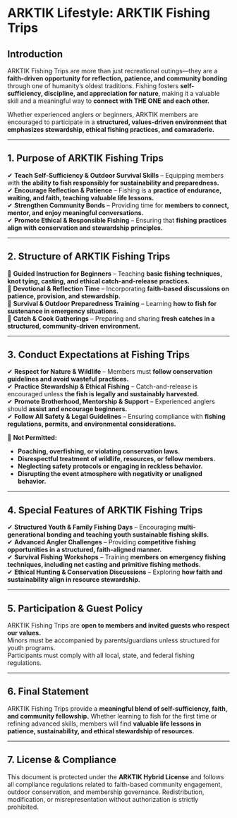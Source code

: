 # ARKTIK Lifestyle: ARKTIK Fishing Trips  

## **Introduction**  
ARKTIK Fishing Trips are more than just recreational outings—they are a **faith-driven opportunity for reflection, patience, and community bonding** through one of humanity’s oldest traditions. Fishing fosters **self-sufficiency, discipline, and appreciation for nature**, making it a valuable skill and a meaningful way to **connect with THE ONE and each other.**  

Whether experienced anglers or beginners, ARKTIK members are encouraged to participate in a **structured, values-driven environment that emphasizes stewardship, ethical fishing practices, and camaraderie.**  

---  

## **1. Purpose of ARKTIK Fishing Trips**  

✔ **Teach Self-Sufficiency & Outdoor Survival Skills** – Equipping members with **the ability to fish responsibly for sustainability and preparedness.**  
✔ **Encourage Reflection & Patience** – Fishing is a **practice of endurance, waiting, and faith, teaching valuable life lessons.**  
✔ **Strengthen Community Bonds** – Providing time for **members to connect, mentor, and enjoy meaningful conversations.**  
✔ **Promote Ethical & Responsible Fishing** – Ensuring that **fishing practices align with conservation and stewardship principles.**  

---  

## **2. Structure of ARKTIK Fishing Trips**  

📌 **Guided Instruction for Beginners** – Teaching **basic fishing techniques, knot tying, casting, and ethical catch-and-release practices.**  
📌 **Devotional & Reflection Time** – Incorporating **faith-based discussions on patience, provision, and stewardship.**  
📌 **Survival & Outdoor Preparedness Training** – Learning **how to fish for sustenance in emergency situations.**  
📌 **Catch & Cook Gatherings** – Preparing and sharing **fresh catches in a structured, community-driven environment.**  

---  

## **3. Conduct Expectations at Fishing Trips**  

✔ **Respect for Nature & Wildlife** – Members must **follow conservation guidelines and avoid wasteful practices.**  
✔ **Practice Stewardship & Ethical Fishing** – Catch-and-release is encouraged unless **the fish is legally and sustainably harvested.**  
✔ **Promote Brotherhood, Mentorship & Support** – Experienced anglers should **assist and encourage beginners.**  
✔ **Follow All Safety & Legal Guidelines** – Ensuring compliance with **fishing regulations, permits, and environmental considerations.**  

🚫 **Not Permitted:**  
- **Poaching, overfishing, or violating conservation laws.**  
- **Disrespectful treatment of wildlife, resources, or fellow members.**  
- **Neglecting safety protocols or engaging in reckless behavior.**  
- **Disrupting the event atmosphere with negativity or unaligned behavior.**  

---  

## **4. Special Features of ARKTIK Fishing Trips**  

✔ **Structured Youth & Family Fishing Days** – Encouraging **multi-generational bonding and teaching youth sustainable fishing skills.**  
✔ **Advanced Angler Challenges** – Providing **competitive fishing opportunities in a structured, faith-aligned manner.**  
✔ **Survival Fishing Workshops** – Training **members on emergency fishing techniques, including net casting and primitive fishing methods.**  
✔ **Ethical Hunting & Conservation Discussions** – Exploring **how faith and sustainability align in resource stewardship.**  

---  

## **5. Participation & Guest Policy**  

ARKTIK Fishing Trips are **open to members and invited guests who respect our values.**  
Minors must be accompanied by parents/guardians unless structured for youth programs.  
Participants must comply with all local, state, and federal fishing regulations.  

---  

## **6. Final Statement**  

ARKTIK Fishing Trips provide a **meaningful blend of self-sufficiency, faith, and community fellowship.** Whether learning to fish for the first time or refining advanced skills, members will find **valuable life lessons in patience, sustainability, and ethical stewardship of resources.**  

---  

## **7. License & Compliance**  

This document is protected under the **ARKTIK Hybrid License** and follows all compliance regulations related to faith-based community engagement, outdoor conservation, and membership governance. Redistribution, modification, or misrepresentation without authorization is strictly prohibited.  

